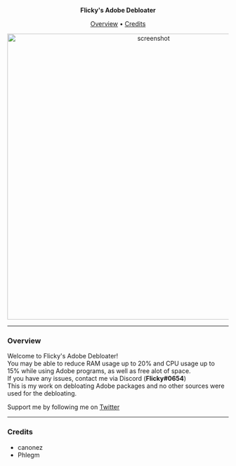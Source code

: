 <p align="center">
    <strong>Flicky's Adobe Debloater</strong></br>
</p>
<p align="center">
    <a href="#overview">Overview</a> •
    <a href="#credits">Credits</a>
</p>
<p align="center">
    <a href="#"><img src="https://user-images.githubusercontent.com/38664452/124229979-095ddb80-dad4-11eb-9c63-61c46af21855.png" alt="screenshot" width="650"></a>
</p>

-------------------------------------------------------------------------------------------------------------------------------------------------------------------------------
### Overview
Welcome to Flicky's Adobe Debloater!   </br>
You may be able to reduce RAM usage up to 20% and CPU usage up to 15% while using Adobe programs, as well as free alot of space.   </br>
If you have any issues, contact me via Discord (**Flicky#0654**)   </br>
This is my work on debloating Adobe packages and no other sources were used for the debloating.

Support me by following me on [Twitter](https://twitter.com/Flicky_VFX)

-------------------------------------------------------------------------------------------------------------------------------------------------------------------------------
### Credits
* canonez
* Phlegm
